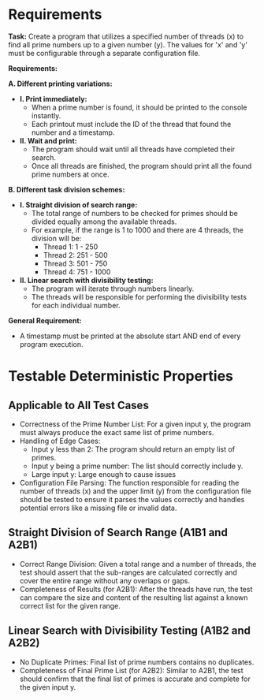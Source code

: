 # Requirements

**Task:** Create a program that utilizes a specified number of threads (x) to find all prime numbers up to a given number (y). The values for 'x' and 'y' must be configurable through a separate configuration file.

**Requirements:**

**A. Different printing variations:**

*   **I. Print immediately:**
    *   When a prime number is found, it should be printed to the console instantly.
    *   Each printout must include the ID of the thread that found the number and a timestamp.
*   **II. Wait and print:**
    *   The program should wait until all threads have completed their search.
    *   Once all threads are finished, the program should print all the found prime numbers at once.

**B. Different task division schemes:**

*   **I. Straight division of search range:**
    *   The total range of numbers to be checked for primes should be divided equally among the available threads.
    *   For example, if the range is 1 to 1000 and there are 4 threads, the division will be:
        *   Thread 1: 1 - 250
        *   Thread 2: 251 - 500
        *   Thread 3: 501 - 750
        *   Thread 4: 751 - 1000
*   **II. Linear search with divisibility testing:**
    *   The program will iterate through numbers linearly.
    *   The threads will be responsible for performing the divisibility tests for each individual number.

**General Requirement:**

*   A timestamp must be printed at the absolute start AND end of every program execution.

# Testable Deterministic Properties

## Applicable to All Test Cases
- Correctness of the Prime Number List: For a given input y, the program must always produce the exact same list of prime numbers.
- Handling of Edge Cases:
    - Input y less than 2: The program should return an empty list of primes.
    - Input y being a prime number: The list should correctly include y.
    - Large input y: Large enough to cause issues
- Configuration File Parsing: The function responsible for reading the number of threads (x) and the upper limit (y) from the configuration file should be tested to ensure it parses the values correctly and handles potential errors like a missing file or invalid data.

## Straight Division of Search Range (A1B1 and A2B1)
- Correct Range Division:  Given a total range and a number of threads, the test should assert that the sub-ranges are calculated correctly and cover the entire range without any overlaps or gaps.
- Completeness of Results (for A2B1): After the threads have run, the test can compare the size and content of the resulting list against a known correct list for the given range.

## Linear Search with Divisibility Testing (A1B2 and A2B2)
- No Duplicate Primes: Final list of prime numbers contains no duplicates.
- Completeness of Final Prime List (for A2B2): Similar to A2B1, the test should confirm that the final list of primes is accurate and complete for the given input y.


